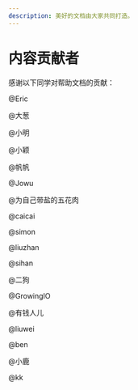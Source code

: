 ```yaml
---
description: 美好的文档由大家共同打造。
---
```


# 内容贡献者

感谢以下同学对帮助文档的贡献：

@Eric

@大葱

@小明

@小颖

@帆帆

@Jowu

@为自己带盐的五花肉

@caicai

@simon

@liuzhan

@sihan

@二狗

@GrowingIO

@有钱人儿

@liuwei

@ben

@小鹿

@kk





